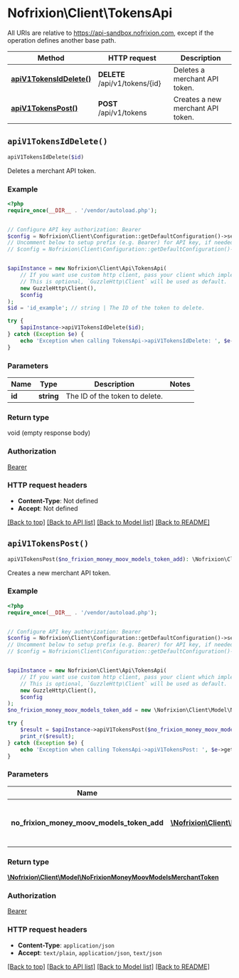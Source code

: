 # Nofrixion\Client\TokensApi

All URIs are relative to https://api-sandbox.nofrixion.com, except if the operation defines another base path.

| Method | HTTP request | Description |
| ------------- | ------------- | ------------- |
| [**apiV1TokensIdDelete()**](TokensApi.md#apiV1TokensIdDelete) | **DELETE** /api/v1/tokens/{id} | Deletes a merchant API token. |
| [**apiV1TokensPost()**](TokensApi.md#apiV1TokensPost) | **POST** /api/v1/tokens | Creates a new merchant API token. |


## `apiV1TokensIdDelete()`

```php
apiV1TokensIdDelete($id)
```

Deletes a merchant API token.

### Example

```php
<?php
require_once(__DIR__ . '/vendor/autoload.php');


// Configure API key authorization: Bearer
$config = Nofrixion\Client\Configuration::getDefaultConfiguration()->setApiKey('Authorization', 'YOUR_API_KEY');
// Uncomment below to setup prefix (e.g. Bearer) for API key, if needed
// $config = Nofrixion\Client\Configuration::getDefaultConfiguration()->setApiKeyPrefix('Authorization', 'Bearer');


$apiInstance = new Nofrixion\Client\Api\TokensApi(
    // If you want use custom http client, pass your client which implements `GuzzleHttp\ClientInterface`.
    // This is optional, `GuzzleHttp\Client` will be used as default.
    new GuzzleHttp\Client(),
    $config
);
$id = 'id_example'; // string | The ID of the token to delete.

try {
    $apiInstance->apiV1TokensIdDelete($id);
} catch (Exception $e) {
    echo 'Exception when calling TokensApi->apiV1TokensIdDelete: ', $e->getMessage(), PHP_EOL;
}
```

### Parameters

| Name | Type | Description  | Notes |
| ------------- | ------------- | ------------- | ------------- |
| **id** | **string**| The ID of the token to delete. | |

### Return type

void (empty response body)

### Authorization

[Bearer](../../README.md#Bearer)

### HTTP request headers

- **Content-Type**: Not defined
- **Accept**: Not defined

[[Back to top]](#) [[Back to API list]](../../README.md#endpoints)
[[Back to Model list]](../../README.md#models)
[[Back to README]](../../README.md)

## `apiV1TokensPost()`

```php
apiV1TokensPost($no_frixion_money_moov_models_token_add): \Nofrixion\Client\Model\NoFrixionMoneyMoovModelsMerchantToken
```

Creates a new merchant API token.

### Example

```php
<?php
require_once(__DIR__ . '/vendor/autoload.php');


// Configure API key authorization: Bearer
$config = Nofrixion\Client\Configuration::getDefaultConfiguration()->setApiKey('Authorization', 'YOUR_API_KEY');
// Uncomment below to setup prefix (e.g. Bearer) for API key, if needed
// $config = Nofrixion\Client\Configuration::getDefaultConfiguration()->setApiKeyPrefix('Authorization', 'Bearer');


$apiInstance = new Nofrixion\Client\Api\TokensApi(
    // If you want use custom http client, pass your client which implements `GuzzleHttp\ClientInterface`.
    // This is optional, `GuzzleHttp\Client` will be used as default.
    new GuzzleHttp\Client(),
    $config
);
$no_frixion_money_moov_models_token_add = new \Nofrixion\Client\Model\NoFrixionMoneyMoovModelsTokenAdd(); // \Nofrixion\Client\Model\NoFrixionMoneyMoovModelsTokenAdd | The details of the merchant token to add.

try {
    $result = $apiInstance->apiV1TokensPost($no_frixion_money_moov_models_token_add);
    print_r($result);
} catch (Exception $e) {
    echo 'Exception when calling TokensApi->apiV1TokensPost: ', $e->getMessage(), PHP_EOL;
}
```

### Parameters

| Name | Type | Description  | Notes |
| ------------- | ------------- | ------------- | ------------- |
| **no_frixion_money_moov_models_token_add** | [**\Nofrixion\Client\Model\NoFrixionMoneyMoovModelsTokenAdd**](../Model/NoFrixionMoneyMoovModelsTokenAdd.md)| The details of the merchant token to add. | [optional] |

### Return type

[**\Nofrixion\Client\Model\NoFrixionMoneyMoovModelsMerchantToken**](../Model/NoFrixionMoneyMoovModelsMerchantToken.md)

### Authorization

[Bearer](../../README.md#Bearer)

### HTTP request headers

- **Content-Type**: `application/json`
- **Accept**: `text/plain`, `application/json`, `text/json`

[[Back to top]](#) [[Back to API list]](../../README.md#endpoints)
[[Back to Model list]](../../README.md#models)
[[Back to README]](../../README.md)
